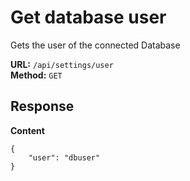 # Get database user
Gets the user of the connected Database

__URL:__ `/api/settings/user`  
__Method:__ `GET`  

## Response

__Content__
```
{
    "user": "dbuser"
}
```
